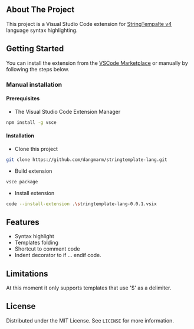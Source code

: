 <!-- ABOUT THE PROJECT -->
## About The Project
This project is a Visual Studio Code extension for [StringTempalte v4](https://www.stringtemplate.org) language syntax highlighting.

<!-- GETTING STARTED -->
## Getting Started
You can install the extension from the [VSCode Marketplace](https://marketplace.visualstudio.com/items?itemName=dangmarm.stringtemplate-lang) or manually by following the steps below.

### Manual installation
#### Prerequisites
* The Visual Studio Code Extension Manager
```sh
npm install -g vsce
```

#### Installation
* Clone this project
```sh
git clone https://github.com/dangmarm/stringtemplate-lang.git
```
* Build extension
```sh
vsce package
```
* Install extension
```sh
code --install-extension .\stringtemplate-lang-0.0.1.vsix
```
## Features
- Syntax highlight
- Templates folding
- Shortcut to comment code
- Indent decorator to if ... endif code.
<!-- LIMITATIONS -->
## Limitations
At this moment it only supports templates that use '$' as a delimiter.

<!-- LICENSE -->
## License
Distributed under the MIT License. See `LICENSE` for more information.
